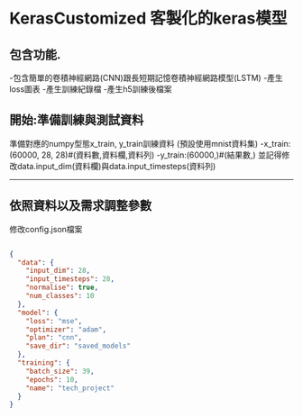 # KerasCustomized 客製化的keras模型

## 包含功能.
-包含簡單的卷積神經網路(CNN)跟長短期記憶卷積神經網路模型(LSTM)
-產生loss圖表
-產生訓練紀錄檔
-產生h5訓練後檔案

## 開始:準備訓練與測試資料
準備對應的numpy型態x_train, y_train訓練資料
(預設使用mnist資料集)
-x_train:(60000, 28, 28)#(資料數,資料欄,資料列)
-y_train:(60000,)#(結果數,)
並記得修改data.input_dim(資料欄)與data.input_timesteps(資料列)

------------------

## 依照資料以及需求調整參數
修改config.json檔案
```json

{
  "data": {
    "input_dim": 28,
    "input_timesteps": 28,
    "normalise": true,
    "num_classes": 10
  },
  "model": {
    "loss": "mse",
    "optimizer": "adam",
    "plan": "cnn",
    "save_dir": "saved_models"
  },
  "training": {
    "batch_size": 39,
    "epochs": 10,
    "name": "tech_project"
  }
}


```

